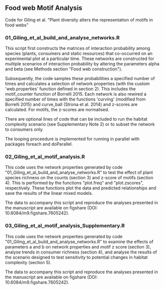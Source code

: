 ## Food web Motif Analysis
Code for Giling et al. "Plant diversity alters the representation of motifs in food webs"

### 01_Giling_et_al_build_and_analyse_networks.R
This script first constructs the matrices of interaction probability among species (plants, consumers and static resources) that co-occurred on an experimental plot at a particular time. These networks are constructed for multiple scenarios of interaction probability by altering the parameters alpha and beta (see Methods section "Food web construction"). 

Subsequently, the code samples these probabilities a specified number of times and calculates a selection of network properties (with the custom 'web.properties' function defined in section 2). This includes the motif_counter function of Borrelli 2015. Each network is also rewired a specified number of times with the functions 'curving' (modified from Borrelli 2015) and curve_ball (Strona et al. 2014) and z-scores are calculated. For motifs, the z-scores are normalised.

There are optional lines of code that can be included to run the habitat complexity scenario (see Supplementary Note 2) or to subset the network to consumers only.

The looping proceedure is implemented for running in parallel with packages foreach and doParallel.


### 02_Giling_et_al_motif_analysis.R
This code uses the network properties generated by code "01_Giling_et_al_build_and_analyse_networks.R" to test the effect of plant species richness on the counts (section 3) and z-score of motifs (section 4). This is performed by the functions "plot.freq" and "plot.zscores", respectively. These functions plot the data and predicted relationships and save the results of the linear mixed models.

The data to accompany this script and reproduce the analyses presented in the manuscript are available on figshare (DOI: 10.6084/m9.figshare.7605242).


### 03_Giling_et_al_motif_analysis_Supplementary.R
This code uses the network properties generated by code "01_Giling_et_al_build_and_analyse_networks.R" to examine the effects of parameters a and b on network properties and motif z score (section 3), analyse trends in consumer richness (section 4), and analyse the results of the scenario designed to test sensitivity to potential changes in habitat complexity (section 5).

The data to accompany this script and reproduce the analyses presented in the manuscript are available on figshare (DOI: 10.6084/m9.figshare.7605242).
